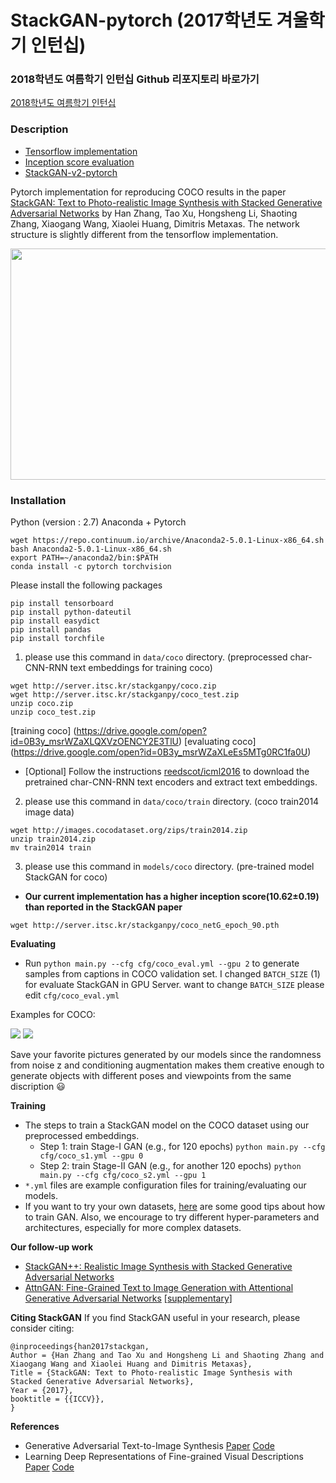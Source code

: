 # StackGAN-pytorch (2017학년도 겨울학기 인턴십)

### 2018학년도 여름학기 인턴십 Github 리포지토리 바로가기
[2018학년도 여름학기 인턴십](https://github.com/itsss/DeepLearningInternship)

### Description
- [Tensorflow implementation](https://github.com/hanzhanggit/StackGAN)
- [Inception score evaluation](https://github.com/hanzhanggit/StackGAN-inception-model)
- [StackGAN-v2-pytorch](https://github.com/hanzhanggit/StackGAN-v2)

Pytorch implementation for reproducing COCO results in the paper [StackGAN: Text to Photo-realistic Image Synthesis with Stacked Generative Adversarial Networks](https://arxiv.org/pdf/1612.03242v2.pdf) by Han Zhang, Tao Xu, Hongsheng Li, Shaoting Zhang, Xiaogang Wang, Xiaolei Huang, Dimitris Metaxas. The network structure is slightly different from the tensorflow implementation. 

<img src="examples/framework.jpg" width="850px" height="370px"/>


### Installation
Python (version : 2.7)
Anaconda + Pytorch
```
wget https://repo.continuum.io/archive/Anaconda2-5.0.1-Linux-x86_64.sh
bash Anaconda2-5.0.1-Linux-x86_64.sh
export PATH=~/anaconda2/bin:$PATH
conda install -c pytorch torchvision 
```

Please install the following packages
```
pip install tensorboard
pip install python-dateutil
pip install easydict
pip install pandas
pip install torchfile
```

1. please use this command in `data/coco` directory. (preprocessed char-CNN-RNN text embeddings for training coco)

```
wget http://server.itsc.kr/stackganpy/coco.zip
wget http://server.itsc.kr/stackganpy/coco_test.zip
unzip coco.zip
unzip coco_test.zip
```
[training coco] (https://drive.google.com/open?id=0B3y_msrWZaXLQXVzOENCY2E3TlU)
[evaluating coco] (https://drive.google.com/open?id=0B3y_msrWZaXLeEs5MTg0RC1fa0U)

  - [Optional] Follow the instructions [reedscot/icml2016](https://github.com/reedscot/icml2016) to download the pretrained char-CNN-RNN text encoders and extract text embeddings.
  
2. please use this command in `data/coco/train` directory. (coco train2014 image data)
```
wget http://images.cocodataset.org/zips/train2014.zip
unzip train2014.zip
mv train2014 train
```

3. please use this command in `models/coco` directory. (pre-trained model StackGAN for coco)
- **Our current implementation has a higher inception score(10.62±0.19) than reported in the StackGAN paper**
```
wget http://server.itsc.kr/stackganpy/coco_netG_epoch_90.pth
```

**Evaluating**
- Run `python main.py --cfg cfg/coco_eval.yml --gpu 2` to generate samples from captions in COCO validation set. I changed `BATCH_SIZE` (1) for evaluate StackGAN in GPU Server. want to change `BATCH_SIZE` please edit `cfg/coco_eval.yml`

Examples for COCO:
 
![](examples/coco_2.png)
![](examples/coco_3.png)

Save your favorite pictures generated by our models since the randomness from noise z and conditioning augmentation makes them creative enough to generate objects with different poses and viewpoints from the same discription :smiley:


**Training**
- The steps to train a StackGAN model on the COCO dataset using our preprocessed embeddings.
  - Step 1: train Stage-I GAN (e.g., for 120 epochs) `python main.py --cfg cfg/coco_s1.yml --gpu 0`
  - Step 2: train Stage-II GAN (e.g., for another 120 epochs) `python main.py --cfg cfg/coco_s2.yml --gpu 1`
- `*.yml` files are example configuration files for training/evaluating our models.
- If you want to try your own datasets, [here](https://github.com/soumith/ganhacks) are some good tips about how to train GAN. Also, we encourage to try different hyper-parameters and architectures, especially for more complex datasets.

**Our follow-up work**

- [StackGAN++: Realistic Image Synthesis with Stacked Generative Adversarial Networks](https://arxiv.org/abs/1710.10916)
- [AttnGAN: Fine-Grained Text to Image Generation with Attentional Generative Adversarial Networks](https://arxiv.org/abs/1711.10485) [[supplementary]](https://1drv.ms/b/s!Aj4exx_cRA4ghK5-kUG-EqH7hgknUA)

**Citing StackGAN**
If you find StackGAN useful in your research, please consider citing:

```
@inproceedings{han2017stackgan,
Author = {Han Zhang and Tao Xu and Hongsheng Li and Shaoting Zhang and Xiaogang Wang and Xiaolei Huang and Dimitris Metaxas},
Title = {StackGAN: Text to Photo-realistic Image Synthesis with Stacked Generative Adversarial Networks},
Year = {2017},
booktitle = {{ICCV}},
}
```
**References**

- Generative Adversarial Text-to-Image Synthesis [Paper](https://arxiv.org/abs/1605.05396) [Code](https://github.com/reedscot/icml2016)
- Learning Deep Representations of Fine-grained Visual Descriptions [Paper](https://arxiv.org/abs/1605.05395) [Code](https://github.com/reedscot/cvpr2016)
